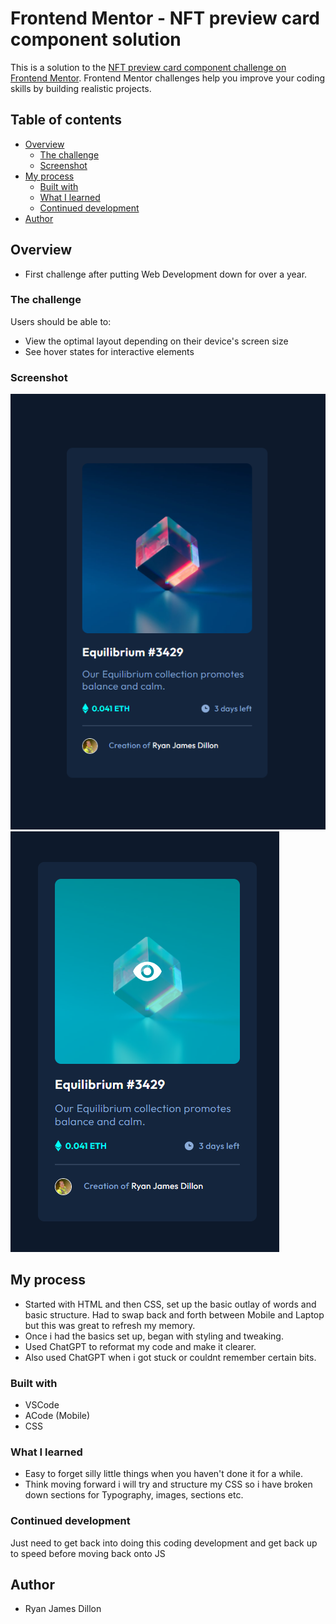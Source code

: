 # Frontend Mentor - NFT preview card component solution

This is a solution to the [NFT preview card component challenge on Frontend Mentor](https://www.frontendmentor.io/challenges/nft-preview-card-component-SbdUL_w0U). Frontend Mentor challenges help you improve your coding skills by building realistic projects. 

## Table of contents

- [Overview](#overview)
  - [The challenge](#the-challenge)
  - [Screenshot](#screenshot)
- [My process](#my-process)
  - [Built with](#built-with)
  - [What I learned](#what-i-learned)
  - [Continued development](#continued-development)
- [Author](#author)

## Overview
 - First challenge after putting Web Development down for over a year. 

### The challenge
Users should be able to:

- View the optimal layout depending on their device's screen size
- See hover states for interactive elements

### Screenshot

![](nft-preview-card-component-main\images\ss1.png)
![](nft-preview-card-component-main\images\ss2.png)

## My process
- Started with HTML and then CSS, set up the basic outlay of words and basic structure. Had to swap back and forth between Mobile and Laptop but this was great to refresh my memory.
- Once i had the basics set up, began with styling and tweaking.
- Used ChatGPT to reformat my code and make it clearer.
- Also used ChatGPT when i got stuck or couldnt remember certain bits.

### Built with
- VSCode
- ACode (Mobile)
- CSS

### What I learned
- Easy to forget silly little things when you haven't done it for a while.
- Think moving forward i will try and structure my CSS so i have broken down sections for Typography, images, sections etc.

### Continued development
Just need to get back into doing this coding development and get back up to speed before moving back onto JS

## Author
- Ryan James Dillon